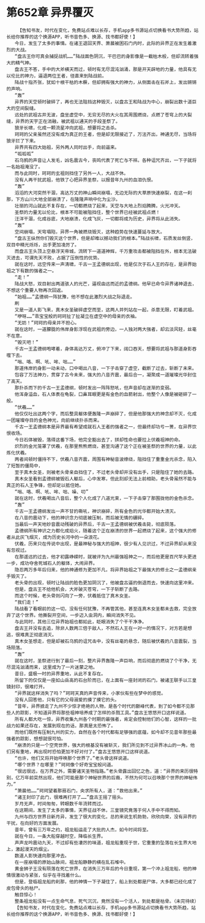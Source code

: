 # 第652章 异界覆灭
        【告知书友，时代在变化，免费站点难以长存，手机app多书源站点切换看书大势所趋，站长给你推荐的这个换源APP，听书音色多、换源、找书都好使！】
       今日，发生了太多的事情。在诸王退回天界、萧晨被困石门内时，此际的异界正在发生着激烈的大战。
       “盘古王你可真会捕捉战机……”陆战面色阴沉，干巴巴的身影像是一截枯木般，但却流转着强大的精气神。
       盘古王不答，手中的大斧横天而过，顿时有无尽混沌汹涌，那是开天辟地的力量，他具有无以伦比的神力，逼退两位王者，径直来到陆战前。
       陆战十指齐张，犹如十根干枯的木橛，但却拥有强大的神力，从侧面击在石斧上，发出锵锵的声响。
       “轰”
       异界的天空顿时破碎了，再也无法阻挡这种毁灭，以盘古王和陆战为中心，崩裂出数十道巨大的空间裂缝。
       远处的武祖古井无波，盘坐虚空中，无穷无尽的大火在其周围燃烧，点燃了苍穹上的大裂缝，异界的天宇正在消融，被武祖以通天的手段圣祭了。
       狼牙长啸，化成一颗流星冲向武祖，想要将之击杀。
       珂珂的父亲虽然还没有成为真正的王者，但是却无限接近了，万法齐出，神通无尽，当场将狼牙拦了下来。
       异界共有四大始祖，另外两人同时出手，向前逼来。
       “呱呱呱”
       石乌鸦的声音让人发毛，凶名震古今，丧鸣代表了死亡与不祥。各种诅咒齐出，一下子就将一名始祖淹没了。
       而与此同时，珂珂的玄祖则挡住了另外一人，大战不休。
       没有人再干扰武祖，他铁了心把异界圣祭，以报昔年九州的血泪仇恨。
       “轰”
       滔滔的大河突然干涸，高达万丈的神山瞬间崩塌，无边无际的大草原快速崩裂，在这一刹那，下方山川大地全部崩溃了，在隆隆声响中化为尘沙。
       壮丽的河山就此不复存在，一切都燃烧了起来，天空与大地上烈焰腾腾，火光冲天。
       圣祭的力量无以伦比，根本不可能被阻挡住，整个世界已经被武祖点燃！
       汪洋干涸，化成谷底，大地崩溃，化成飞灰，一切都将成为历史，异界将从此消失。
       “轰”
       空间崩塌，天穹塌陷，异界一角被燃烧毁灭，这种趋势在快速蔓延与放大。
       “盘古王纵然你们毁灭这个世界，但是却难以撼动我们的根本。”陆战长啸，石质发丝倒竖，双目中精光烁烁，出手更加凌厉了。
       而盘古王头顶上空悬浮天帝城，流转下一道道神辉，千万重攻击都被阻挡在外，根本无法破灭进去，可谓先天不败，占据了压倒性的优势。
       就在这时，远空传来一声清啸，千古一王孟德纲出现，他是仅次于石人王的存在，是异界始祖之下有数的强者之一。
       “走！”
       陆战大怒，双目射出两道骇人的光芒，逼视由远而近的孟德纲。他早已命令异界诸神退去，不想这个重要人物再次回返。
       “始祖……”孟德纲一阵犹豫，他不想在此激烈大战之际退走。
       刷
       又是一道人影飞来，真木女圣破碎虚空而至，这两人并列站在一起，杀意无限，盯着武祖。
       “咿呀……”乖宝宝般的珂珂扯了扯凝立在虚空中的母亲的衣袖。
       “无妨！”珂珂的母亲并不担心。
       就在这时，一道朦胧的伟岸身影浮现在武祖的旁边，一人独对两大强者，却云淡风轻，丝毫不在意。
       “毁灭吧！”
       千古一王孟德纲咆哮着，身体高达万丈，俯冲了下来，阔口吞天，想要将武祖与那道身影吞噬下去。
       “嗡、咯、啊、吼、哞、咄……”
       那道伟岸的身影一动未动，口中喝出八音，一下子击穿了虚空，截断了过去，斩断了未来。
       包容了万法神力，贯穿了古今未来，强大的八音齐震，最后合一，凝聚成一道璀璨光华封住了高天。
       那扑杀而下的千古一王孟德纲，顿时发出一阵阵怒吼，但声音却在逐渐的变弱。
       他浑身溢血，石人体表在龟裂，口鼻耳眼更是有金色的血箭射出，他整个人像是被砸碎了一般。
       “伏羲……”
       他仅仅吐出这两个字，而后整具躯体便轰隆一声崩碎了，但是他那强大的神念却不灭，化成一团璀璨夺目的金色神光，向前继续扑杀而来。
       千古一王孟德纲本是异界最有希望成就石人王者的强者之一，但最终却功亏一篑，在异界饮恨收场。
       今日石体被毁，落得这番下场，他完全豁出去了，拼却性命也要拉上伏羲祖神的命。
       炽烈的金光笼罩了伏羲，在那里熊熊燃烧，甚至沟通了这个正在被圣祭的世界的力量，以此炼化伏羲。
       两者间顿时僵持不下，伏羲八音齐震，周围有神秘音波缭绕，阻挡住了重重金光杀念，陷入了短暂的僵局中，
       至于真木女圣，则被老头骨亲自挡住了，不过老头骨却并没有出手，只是阻住了她的去路。
       真木女圣看到孟德纲被毁石人躯后，心中发寒，但此刻却无法上前相助，老头骨虽然不能与真正的石人王争锋，但却足以抵住她。
       “嗡、咯、啊、吼、哞、咄、噪、叨”
       就在这时，伏羲喝出八音后，整个人化成了八道光束，一下子击穿了那围拢他的金色杀念。
       “轰”
       千古一王孟德纲发出一声不甘的嘶吼，神识崩碎，所有金色的光华都开始大溃灭。
       在八音的震动下，他的神识念力彻底被压制，而后被无情的碾碎。
       当最后一声天地妙音震动残破的异界后，千古一王孟德纲被伏羲击毙，彻底陨落。
       孟德纲所有神识之力都化成焰火，随着这个正在崩溃的世界一起燃烧了起来，这个强大的修者从此灰飞烟灭，成为历史长河中的一朵浪花。
       伏羲，历来只在传说中出现，是最神秘与强大的祖神，很少有人见识过，不过异界却从来没有忽视过。
       在那遥远的过去，他才初露峥嵘时，就被评为九州最强祖神之一，而后他更是百尺竿头更进一步，成功夺舍死城石人的躯体，大闹异界。
       隐忍两万多年后归来，他的神通修为更加不凡，将异界始祖之下最强大的修士之一孟德纲亲手毁灭了。
       老头骨的出现，顿时让陆战的脸色更加阴沉了，他被盘古逼的倒退而去，快速向这里冲来。
       但是，盘古王不给他机会，大斧破灭苍穹，一下子斩断了去路。
       而这个时候，老头骨则闪向了一旁，伏羲抵住了真木女圣。
       “我们走！”
       陆战看了看眼前的这一切，没有任何犹豫，不再管其他，甚至连真木女圣都未去救，完全放弃了这个世界。他撕裂开空间，一步迈入虫洞内，瞬间消失不见。
       与此同时，其他三位异界始祖也都如此，眨眼消失了个干干净净。
       盘古王并没有去追，除非人数两三倍于敌人，不然石人王在一对一的情况下，对方若是想逃，很难真正彻底消灭。
       真木女圣想走，但是却被石乌鸦的诅咒击中，没有丝毫的悬念，随后被伏羲的八音震裂，当场陨落。
       “轰”
       就在这时，圣祭进行到了最后一刻，整片异界轰隆一声巨响，而后彻底的燃烧了个干净，无尽混沌汹涌而来，这里成为了一片迷蒙之地。
       昔日，盛极一时的异界重地，从此不复存在。
       所留下的仅仅是一座如山岳高的石台阶而已，在上面有一座封闭的石门，被诸王联手以三皇镜封印，很难打开。
       “异界就这样消失了吗？”珂珂天真的声音传来，小家伙有些在梦中的感觉。
       没有人回答他，只有它的父母溺爱的摸了摸它的头。
       “昔年，异界掳走了九州不少惊才绝艳的人物，是各个时代的巅峰代表，到了如今都不见那些人的踪影，不知道异界将那些祖神培养成了怎样的杀戮工具。”盘古王悠悠开口这样说道。
       所有人都大吃一惊，异界收集九州各个时期的最强者，肯定会控制他们的心智，这样的一批战力如果还存在，发展到现在的话，那真是太恐怖了。
       而他们既然有压制九州的实力，自然在各个时代都有足够强的底蕴，如今却不见昔年那些最强者的踪影，想想就很可怕。
       “崩溃的只是一个空壳世界，强大的根基没有被斩灭，我们所见到不过异界冰山的一角，他们另有重地，再出现时恐怕更加不好对付了。”盘古王悠悠开口这样说道。
       “也许，他们又将开始呼唤那个世界了。”老头骨这样说道。
       “哪个世界？在哪里？”珂珂像个好奇宝宝般问道。
       “很远很远，在万界之外，需要诸天圣物指路。”老头骨露出回忆之色，道：“异界的来历很特别，亿万年前突然出现，他们可能是那个神秘世界的后裔，不然为何可以召唤那个世界的神秘伟力。”
       “萧晨他……”珂珂望着那扇石门，央求所有人，道：“救他出来。”
       “诸王封印了此门，很难再打开了……”盘古王摇了摇头。
       岁月无声，时间匆匆，转眼数千年流转而过。
       在这期间，发生了太多的事情，天界征战不休，三皇镜究竟落于何人手中不得而知。
       九州与四方世界日新月异，发生了很大的变化，总的来说生机勃勃，欣欣向荣，没有异界的干扰，在向好的方面发展。
       昔年，曾有三万年之约，祖龙船运走了大批的人杰，如今时间将至。
       就在今日，一条大船穿越时空，降临长生界。
       声声龙吟震动九天，不过却有些凄厉的味道，祖龙船重现于世，它重重的坠落在长生界大地上，激起漫天的烟尘。
       数道人影快速向那里冲去。
       在一座崩塌的原始山脉间，祖龙船静静的横在乱石堆中。
       黄金狮子王没有陨落在死亡世界，在消失三万年后的今日重现，第一个冲上祖龙船，他的神情很激动与紧张，似乎在寻找着什么。
       但是，登临祖龙船的刹那，他的神情一下子凝住了，船上到处都是尸体，大多都已经化成了皮包骨头的枯尸。
       触目惊心！
       整条祖龙船没有一点生命气息，死气沉沉，竟然没有一个活人，到处都是枯骨。（未完待续）
       【告知书友，时代在变化，免费站点难以长存，手机app多书源站点切换看书大势所趋，站长给你推荐的这个换源APP，听书音色多、换源、找书都好使！】